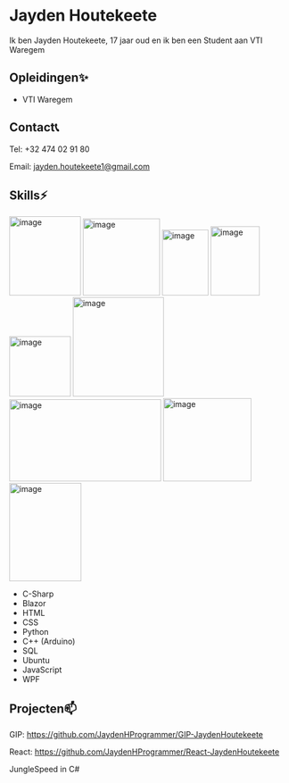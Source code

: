 # Jayden Houtekeete
Ik ben Jayden Houtekeete, 17 jaar oud en ik ben een Student aan VTI Waregem
## Opleidingen✨
- VTI Waregem
## Contact📞
Tel: +32 474 02 91 80

Email: jayden.houtekeete1@gmail.com
## Skills⚡
<img width="128" height="142" alt="image" src="https://github.com/user-attachments/assets/15faf07a-1080-440e-a625-75d60d447013" /> <img width="138" height="138" alt="image" src="https://github.com/user-attachments/assets/f58ede5f-2afa-4ea4-893e-950162204df7" /> <img width="83" height="118" alt="image" src="https://github.com/user-attachments/assets/55959a91-5954-40a0-93d6-859fcd4a8c56" /> <img width="88" height="124" alt="image" src="https://github.com/user-attachments/assets/751d3573-9077-4085-8298-0bf1ef6f5eb4" /> <img width="110" height="108" alt="image" src="https://github.com/user-attachments/assets/1857a42c-dace-4022-bcfa-259e910f61e2" /> <img width="163" height="178" alt="image" src="https://github.com/user-attachments/assets/0d654f1f-1e89-42c1-beb0-db22a087886e" /> <img width="272" height="147" alt="image" src="https://github.com/user-attachments/assets/11c7d90d-42d2-40de-8b61-ca2f72730208" /> <img width="158" height="149" alt="image" src="https://github.com/user-attachments/assets/d511d325-e8d5-4b07-8fc3-50b54d2aaee5" /> <img width="129" height="176" alt="image" src="https://github.com/user-attachments/assets/9b636018-3176-4174-bfeb-79584066746b" />


- C-Sharp
- Blazor
- HTML
- CSS
- Python
- C++ (Arduino)
- SQL
- Ubuntu
- JavaScript
- WPF
## Projecten📫
GIP: https://github.com/JaydenHProgrammer/GIP-JaydenHoutekeete

React: https://github.com/JaydenHProgrammer/React-JaydenHoutekeete

JungleSpeed in C#

<!--
**JaydenHProgrammer/JaydenHProgrammer** is a ✨ _special_ ✨ repository because its `README.md` (this file) appears on your GitHub profile.

Here are some ideas to get you started:

- 🔭 I’m currently working on ...
- 🌱 I’m currently learning ...
- 👯 I’m looking to collaborate on ...
- 🤔 I’m looking for help with ...
- 💬 Ask me about ...
- 📫 How to reach me: ...
- 😄 Pronouns: ...
- ⚡ Fun fact: ...
-->

